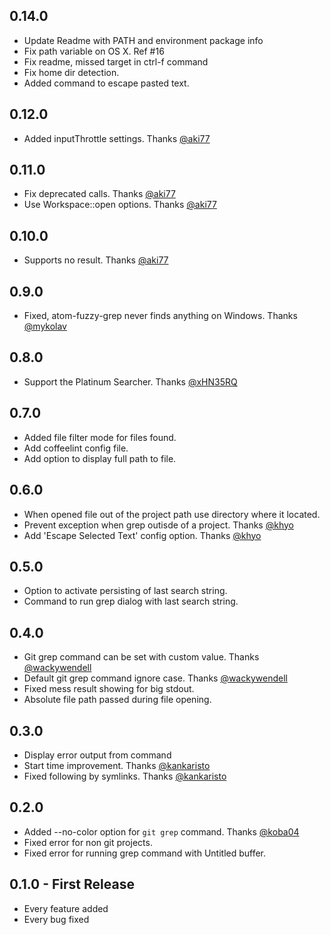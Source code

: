 ## 0.14.0
* Update Readme with PATH and environment package info
* Fix path variable on OS X. Ref #16
* Fix readme, missed target in ctrl-f command
* Fix home dir detection.
* Added command to escape pasted text.

## 0.12.0
* Added inputThrottle settings. Thanks [@aki77](https://github.com/aki77)

## 0.11.0
* Fix deprecated calls. Thanks [@aki77](https://github.com/aki77)
* Use Workspace::open options. Thanks [@aki77](https://github.com/aki77)

## 0.10.0
* Supports no result. Thanks [@aki77](https://github.com/aki77)

## 0.9.0
* Fixed, atom-fuzzy-grep never finds anything on Windows. Thanks [@mykolav](https://github.com/mykolav)

## 0.8.0
* Support the Platinum Searcher. Thanks [@xHN35RQ](https://github.com/xHN35RQ)

## 0.7.0
* Added file filter mode for files found.
* Add coffeelint config file.
* Add option to display full path to file.

## 0.6.0
* When opened file out of the project path use directory where it located.
* Prevent exception when grep outisde of a project. Thanks [@khyo](https://github.com/khyo)
* Add 'Escape Selected Text' config option. Thanks [@khyo](https://github.com/khyo)

## 0.5.0
* Option to activate persisting of last search string.
* Command to run grep dialog with last search string.

## 0.4.0
* Git grep command can be set with custom value. Thanks [@wackywendell](https://github.com/wackywendell)
* Default git grep command ignore case. Thanks [@wackywendell](https://github.com/wackywendell)
* Fixed mess result showing for big stdout.
* Absolute file path passed during file opening.

## 0.3.0
* Display error output from command
* Start time improvement. Thanks [@kankaristo](https://github.com/kankaristo)
* Fixed following by symlinks. Thanks [@kankaristo](https://github.com/kankaristo)

## 0.2.0
* Added --no-color option for ```git grep``` command. Thanks [@koba04](https://github.com/koba04)
* Fixed error for non git projects.
* Fixed error for running grep command with Untitled buffer.

## 0.1.0 - First Release
* Every feature added
* Every bug fixed
